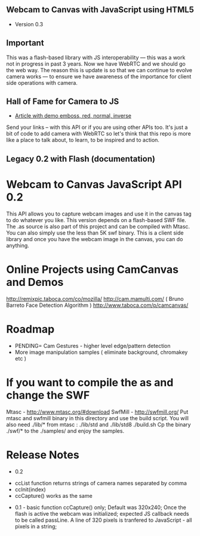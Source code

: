 ## Webcam to Canvas with JavaScript using HTML5 
 
* Version 0.3 

## Important

This was a flash-based library with JS interoperability — this was a work not in progress in past 3 years. Now we have WebRTC and we should go the web way. The reason this is update is so that we can continue to evolve camera works — to ensure we have awareness of the importance for client side operations with camera. 

## Hall of Fame for Camera to JS 
 
* [Article with demo emboss, red, normal, inverse](http://labs.telasocial.com/webcam-canvas/)

Send your links – with this API or if you are using other APIs too. It's just a bit of code to add camera with WebRTC so let's think that this repo is more like a place to talk about, to learn, to be inspired and to action. 

## Legacy 0.2 with Flash (documentation)

Webcam to Canvas JavaScript API 0.2
===
This API allows you to capture webcam images and use it in the canvas tag to do whatever you like. This version depends on a flash-based SWF file. The .as source is also part of this project and can be compiled with Mtasc. You can also simply use the less than 5K swf binary. This is a client side library and once you have the webcam image in the canvas, you can do anything. 

Online Projects using CamCanvas and Demos
====
http://remixpic.taboca.com/co/mozilla/
http://cam.mamulti.com/ ( Bruno Barreto Face Detection Algorithm ) 
http://www.taboca.com/p/camcanvas/

Roadmap
====

* PENDING= Cam Gestures - higher level edge/pattern detection
* More image manipulation samples ( eliminate background, chromakey etc ) 

If you want to compile the as and change the SWF 
===

Mtasc - http://www.mtasc.org/#download 
SwfMill - http://swfmill.org/
Put mtasc and swfmill binary in this directory and use the build script. 
You will also need ./lib/* from mtasc : ./lib/std and ./lib/std8
./build.sh
Cp the binary ./swf/* to the ./samples/ and enjoy the samples. 

Release Notes
===

* 0.2
 + ccList function returns strings of camera names separated by comma
 + ccInit(index) 
 + ccCapture() works as the same

* 0.1 - basic function ccCapture() only;  Default was 320x240; Once the flash is active the webcam was initialized; expected JS callback needs to be called passLine. A line of 320 pixels is tranfered to JavaScript - all pixels in a string; 


